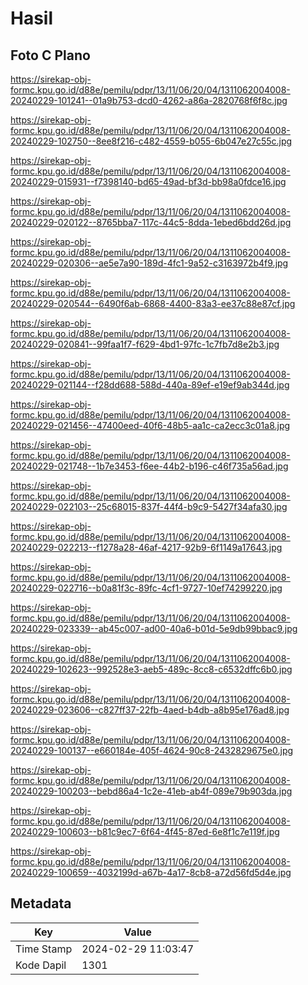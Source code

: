 # Hasil

## Foto C Plano

https://sirekap-obj-formc.kpu.go.id/d88e/pemilu/pdpr/13/11/06/20/04/1311062004008-20240229-101241--01a9b753-dcd0-4262-a86a-2820768f6f8c.jpg

https://sirekap-obj-formc.kpu.go.id/d88e/pemilu/pdpr/13/11/06/20/04/1311062004008-20240229-102750--8ee8f216-c482-4559-b055-6b047e27c55c.jpg

https://sirekap-obj-formc.kpu.go.id/d88e/pemilu/pdpr/13/11/06/20/04/1311062004008-20240229-015931--f7398140-bd65-49ad-bf3d-bb98a0fdce16.jpg

https://sirekap-obj-formc.kpu.go.id/d88e/pemilu/pdpr/13/11/06/20/04/1311062004008-20240229-020122--8765bba7-117c-44c5-8dda-1ebed6bdd26d.jpg

https://sirekap-obj-formc.kpu.go.id/d88e/pemilu/pdpr/13/11/06/20/04/1311062004008-20240229-020306--ae5e7a90-189d-4fc1-9a52-c3163972b4f9.jpg

https://sirekap-obj-formc.kpu.go.id/d88e/pemilu/pdpr/13/11/06/20/04/1311062004008-20240229-020544--6490f6ab-6868-4400-83a3-ee37c88e87cf.jpg

https://sirekap-obj-formc.kpu.go.id/d88e/pemilu/pdpr/13/11/06/20/04/1311062004008-20240229-020841--99faa1f7-f629-4bd1-97fc-1c7fb7d8e2b3.jpg

https://sirekap-obj-formc.kpu.go.id/d88e/pemilu/pdpr/13/11/06/20/04/1311062004008-20240229-021144--f28dd688-588d-440a-89ef-e19ef9ab344d.jpg

https://sirekap-obj-formc.kpu.go.id/d88e/pemilu/pdpr/13/11/06/20/04/1311062004008-20240229-021456--47400eed-40f6-48b5-aa1c-ca2ecc3c01a8.jpg

https://sirekap-obj-formc.kpu.go.id/d88e/pemilu/pdpr/13/11/06/20/04/1311062004008-20240229-021748--1b7e3453-f6ee-44b2-b196-c46f735a56ad.jpg

https://sirekap-obj-formc.kpu.go.id/d88e/pemilu/pdpr/13/11/06/20/04/1311062004008-20240229-022103--25c68015-837f-44f4-b9c9-5427f34afa30.jpg

https://sirekap-obj-formc.kpu.go.id/d88e/pemilu/pdpr/13/11/06/20/04/1311062004008-20240229-022213--f1278a28-46af-4217-92b9-6f1149a17643.jpg

https://sirekap-obj-formc.kpu.go.id/d88e/pemilu/pdpr/13/11/06/20/04/1311062004008-20240229-022716--b0a81f3c-89fc-4cf1-9727-10ef74299220.jpg

https://sirekap-obj-formc.kpu.go.id/d88e/pemilu/pdpr/13/11/06/20/04/1311062004008-20240229-023339--ab45c007-ad00-40a6-b01d-5e9db99bbac9.jpg

https://sirekap-obj-formc.kpu.go.id/d88e/pemilu/pdpr/13/11/06/20/04/1311062004008-20240229-102623--992528e3-aeb5-489c-8cc8-c6532dffc6b0.jpg

https://sirekap-obj-formc.kpu.go.id/d88e/pemilu/pdpr/13/11/06/20/04/1311062004008-20240229-023606--c827ff37-22fb-4aed-b4db-a8b95e176ad8.jpg

https://sirekap-obj-formc.kpu.go.id/d88e/pemilu/pdpr/13/11/06/20/04/1311062004008-20240229-100137--e660184e-405f-4624-90c8-2432829675e0.jpg

https://sirekap-obj-formc.kpu.go.id/d88e/pemilu/pdpr/13/11/06/20/04/1311062004008-20240229-100203--bebd86a4-1c2e-41eb-ab4f-089e79b903da.jpg

https://sirekap-obj-formc.kpu.go.id/d88e/pemilu/pdpr/13/11/06/20/04/1311062004008-20240229-100603--b81c9ec7-6f64-4f45-87ed-6e8f1c7e119f.jpg

https://sirekap-obj-formc.kpu.go.id/d88e/pemilu/pdpr/13/11/06/20/04/1311062004008-20240229-100659--4032199d-a67b-4a17-8cb8-a72d56fd5d4e.jpg


## Metadata

| Key        | Value               |
| ---------- | ------------------- |
| Time Stamp | 2024-02-29 11:03:47 |
| Kode Dapil | 1301                |



